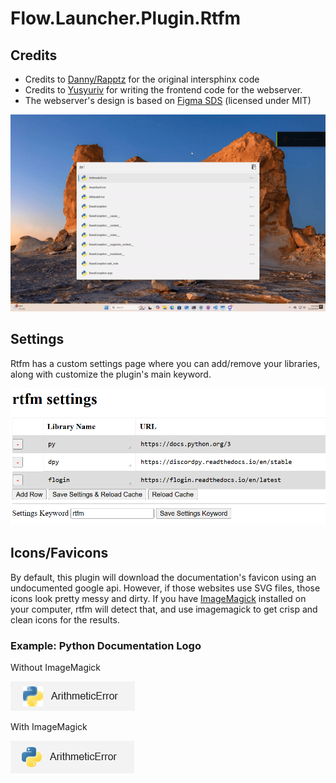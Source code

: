 # Flow.Launcher.Plugin.Rtfm

## Credits
- Credits to [Danny/Rapptz](https://github.com/Rapptz) for the original intersphinx code
- Credits to [Yusyuriv](https://github.com/Yusyuriv) for writing the frontend code for the webserver.
- The webserver's design is based on [Figma SDS](https://github.com/figma/sds/) (licensed under MIT)

![Example Gif](assets/example.gif)

## Settings

Rtfm has a custom settings page where you can add/remove your libraries, along with customize the plugin's main keyword.

![alt text](assets/settings.png)

## Icons/Favicons

By default, this plugin will download the documentation's favicon using an undocumented google api. However, if those websites use SVG files, those icons look pretty messy and dirty. If you have [ImageMagick](https://imagemagick.org/script/download.php#windows) installed on your computer, rtfm will detect that, and use imagemagick to get crisp and clean icons for the results.

### Example: Python Documentation Logo

Without ImageMagick

![alt text](assets/py_logo_no_imagemagick.png)

With ImageMagick

![alt text](assets/py_logo_w_imagemagick.png)